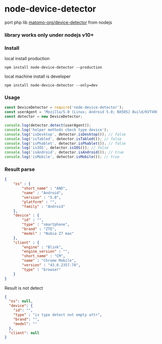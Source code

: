 # node-device-detector

port php lib [matomo-org/device-detector](https://github.com/matomo-org/device-detector) from nodejs

### library works only under nodejs v10+

### Install

local install production

```
npm install node-device-detector --production
```
local machine install is developer
```
npm install node-device-detector --only=dev
```

### Usage

```js
const DeviceDetector = require('node-device-detector');
const userAgent = 'Mozilla/5.0 (Linux; Android 5.0; NX505J Build/KVT49L) AppleWebKit/537.36 (KHTML, like Gecko) Chrome/43.0.2357.78 Mobile Safari/537.36';
const detector = new DeviceDetector;

console.log(detector.detect(userAgent));
console.log('helper methods check type device');
console.log('isDesktop', detector.isDesktop()); // false
console.log('isTabled', detector.isTabled()); // false
console.log('isPhablet', detector.isPhablet()); // false
console.log('isIOS', detector.isIOS()); // false
console.log('isAndroid', detector.isAndroid()); // true
console.log('isMobile', detector.isMobile()); // true

```

### Result parse

```json
{
	"os" : {
		"short_name" : "AND",
		"name" : "Android",
		"version" : "5.0",
		"platform" : "",
		"family" : "Android"
	},
	"device" : {
		"id" : "",
		"type" : "smartphone",
		"brand" : "ZTE",
		"model" : "Nubia Z7 max"
	},
	"client" : {
		"engine" : "Blink",
		"engine_version" : "",
		"short_name" : "CM",
		"name" : "Chrome Mobile",
		"version" : "43.0.2357.78",
		"type" : "browser"
	}
}
```

Result is not detect
```json
{ 
  "os": null,
  "device": {
    "id": "",
    "type" : "is type detect not empty attr",
    "brand": "",
    "model": ""
  },
  "client": null
}
```